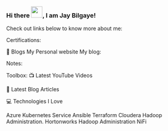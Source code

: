 
<!--
**jaybilgaye/jaybilgaye** is a ✨ _special_ ✨ repository because its `README.md` (this file) appears on your GitHub profile.

Here are some ideas to get you started:

- 🔭 I’m currently working on ...
- 🌱 I’m currently learning ...
- 👯 I’m looking to collaborate on ...
- 🤔 I’m looking for help with ...
- 💬 Ask me about ...
- 📫 How to reach me: ...
- 😄 Pronouns: ...
- ⚡ Fun fact: ...
-->
### Hi there <img src="https://raw.githubusercontent.com/MartinHeinz/MartinHeinz/master/wave.gif" width="30px">, I am Jay Bilgaye!


Check out links below to know more about me:

Certifications:

📝 Blogs
My Personal website 
My blog: 

Notes:

Toolbox:
📺 Latest YouTube Videos

📘 Latest Blog Articles

💻 Technologies I Love

Azure Kubernetes Service
Ansible
Terraform
Cloudera Hadoop Administration.
Hortonworks Hadoop Administration
NiFi


